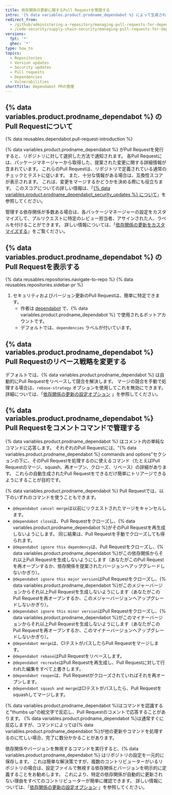 ```yaml
---
title: 依存関係の更新に関するPull Requestを管理する
intro: '{% data variables.product.prodname_dependabot %} によって生成されたPull Requestは、他のPull Requestとほぼ同じ方法で管理しますが、いくつかの追加オプションがあります。'
redirect_from:
  - /github/administering-a-repository/managing-pull-requests-for-dependency-updates
  - /code-security/supply-chain-security/managing-pull-requests-for-dependency-updates
versions:
  fpt: '*'
  ghec: '*'
type: how_to
topics:
  - Repositories
  - Version updates
  - Security updates
  - Pull requests
  - Dependencies
  - Vulnerabilities
shortTitle: Dependabot PRの管理
---
```


## {% data variables.product.prodname_dependabot %} のPull Requestについて

{% data reusables.dependabot.pull-request-introduction %}

{% data variables.product.prodname_dependabot %} がPull Requestを発行すると、リポジトリに対して選択した方法で通知されます。 各Pull Requestには、パッケージマネージャーから取得した、提案された変更に関する詳細情報が含まれています。 これらのPull Requestは、リポジトリで定義されている通常のチェックとテストに従います。 また、十分な情報がある場合は、互換性スコアが表示されます。 これは、変更をマージするかどうかを決める際にも役立ちます。 このスコアについての詳しい情報は、「[{% data variables.product.prodname_dependabot_security_updates %} について](/github/managing-security-vulnerabilities/about-dependabot-security-updates)」を参照してください。

管理する依存関係が多数ある場合は、各パッケージマネージャーの設定をカスタマイズして、プルリクエストに特定のレビュー担当者、アサインされた人、ラベルを付けることができます。 詳しい情報については、「[依存関係の更新をカスタマイズする](/github/administering-a-repository/customizing-dependency-updates)」をご覧ください。

## {% data variables.product.prodname_dependabot %} のPull Requestを表示する

{% data reusables.repositories.navigate-to-repo %}
{% data reusables.repositories.sidebar-pr %}
1. セキュリティおよびバージョン更新のPull Requestは、簡単に特定できます。
    - 作者は [dependabot](https://github.com/dependabot) で、{% data variables.product.prodname_dependabot %} で使用されるボットアカウントです。
    - デフォルトでは、`dependencies` ラベルが付いています。

## {% data variables.product.prodname_dependabot %} Pull Requestのリベース戦略を変更する

デフォルトでは、{% data variables.product.prodname_dependabot %} は自動的にPull Requestをリベースして競合を解決します。 マージの競合を手動で処理する場合は、`rebase-strategy` オプションを使用してこれを無効にできます。 詳細については、「[依存関係の更新の設定オプション](/github/administering-a-repository/configuration-options-for-dependency-updates#rebase-strategy) 」を参照してください。

## {% data variables.product.prodname_dependabot %} Pull Requestをコメントコマンドで管理する

{% data variables.product.prodname_dependabot %} はコメント内の単純なコマンドに応答します。 それぞれのPull Requestには、"{% data variables.product.prodname_dependabot %} commands and options"セクションの下に、そのPull Requestを処理するのに使えるコマンド（たとえばPull Requestのマージ、squash、再オープン、クローズ、リベース）の詳細があります。 これらの自動生成されたPull Requestをできるだけ簡単にトリアージできるようにすることが目的です。

{% data variables.product.prodname_dependabot %} Pull Requestでは、以下のいずれのコマンドを使うこともできます。

- `@dependabot cancel merge`は以前にリクエストされたマージをキャンセルします。
- `@dependabot close`は、Pull Requestをクローズし、{% data variables.product.prodname_dependabot %}がそのPull Requestを再生成しないようにします。 同じ結果は、Pull Requestを手動でクローズしても得られます。
- `@dependabot ignore this dependency`は、Pull Requestをクローズし、{% data variables.product.prodname_dependabot %}がこの依存関係からそれ以上Pull Requestを生成しないようにします（あなたがこのPull Requestを再オープンするか、依存関係を提案されたバージョンへアップグレードしないかぎり）。
- `@dependabot ignore this major version`はPull Requestをクローズし、{% data variables.product.prodname_dependabot %}がこのメジャーバージョンからそれ以上Pull Requestを生成しないようにします（あなたがこのPull Requestを再オープンするか、このメジャーバージョンへアップグレードしないかぎり）。
- `@dependabot ignore this minor version`はPull Requestをクローズし、{% data variables.product.prodname_dependabot %}がこのマイナーバージョンからそれ以上Pull Requestを生成しないようにします（あなたがこのPull Requestを再オープンするか、このマイナーバージョンへアップグレードしないかぎり）。
- `@dependabot merge`は、CIテストがパスしたらPull Requestをマージします。
- `@dependabot rebase`はPull Requestをリベースします。
- `@dependabot recreate`はPull Requestを再生成し、Pull Requestに対して行われた編集をすべて上書きします。
- `@dependabot reopen`は、Pull Requestがクローズされていればそれを再オープンします。
- `@dependabot squash and merge`はCIテストがパスしたら、Pull Requestをsquashしてマージします。

{% data variables.product.prodname_dependabot %}はコマンドを認識すると"thumbs up"の絵文字で反応し、Pull Requestのコメントで応答することがあります。 {% data variables.product.prodname_dependabot %}は通常すぐに反応しますが、コマンドによっては{% data variables.product.prodname_dependabot %}が他の更新やコマンドを処理するのに忙しい場合、完了に数分かかることがあります。

依存関係やバージョンを無視するコマンドを実行すると、{% data variables.product.prodname_dependabot %} はリポジトリの設定を一元的に保存します。 これは簡単な解決策ですが、複数のコントリビューターがいるリポジトリの場合は、設定ファイルで無視する依存関係とバージョンを明示的に定義することをお勧めします。 これにより、特定の依存関係が自動的に更新されない理由をすべてのコントリビューターが簡単に確認できます。 詳しい情報については、「[依存関係の更新の設定オプション](/github/administering-a-repository/configuration-options-for-dependency-updates#ignore) 」を参照してください。
